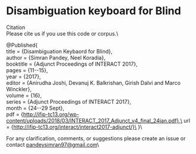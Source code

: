 # Disambiguation keyboard for Blind

Citation\
Please cite us if you use this code or corpus.\

@Published{\
  title = 	 {Disambiguation Keybaord for Blind},\
  author = 	 {Simran Pandey, Neel Koradia},\
  booktitle = 	 {Adjunct Proceedings of INTERACT 2017},\
  pages = 	 {11--15},\
  year = 	 {2017},\
  editor = 	 {Anirudha Joshi, Devanuj K. Balkrishan, Girish Dalvi and Marco Winckler},\
  volume = 	 {16},\
  series = 	 {Adjunct Proceedings of INTERACT 2017},\
  month = 	 {24--29 Sept},\
  pdf = 	 {http://ifip-tc13.org/wp-content/uploads/2018/03/INTERACT_2017_Adjunct_v4_final_24jan.pdf},\
  url = 	 {http://ifip-tc13.org/interact/interact2017-adjunct/}\
}\

For any clarification, comments, or suggestions please create an issue or contact pandeysimran97@gmail.com\
